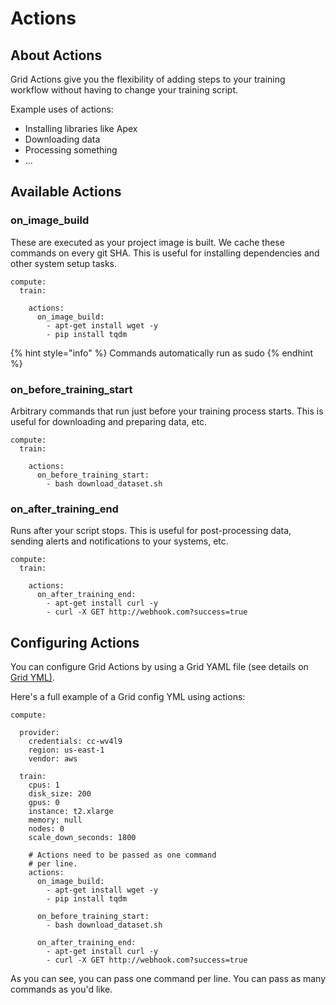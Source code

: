 # Actions

## About Actions

Grid Actions give you the flexibility of adding steps to your training workflow without having to change your training script.

Example uses of actions:

* Installing libraries like Apex
* Downloading data
* Processing something
* ...

## Available Actions

### on\_image\_build

These are executed as your project image is built. We cache these commands on every git SHA. This is useful for installing dependencies and other system setup tasks.

```text
compute:
  train:
  
    actions:
      on_image_build:
        - apt-get install wget -y
        - pip install tqdm
```

{% hint style="info" %}
Commands automatically run as sudo
{% endhint %}

### on\_before\_training\_start

Arbitrary commands that run just before your training process starts. This is useful for downloading and preparing data, etc.

```text
compute:
  train:
  
    actions:
      on_before_training_start:
        - bash download_dataset.sh
```

### on\_after\_training\_end

Runs after your script stops. This is useful for post-processing data, sending alerts and notifications to your systems, etc.

```text
compute:
  train:
  
    actions:
      on_after_training_end:
        - apt-get install curl -y
        - curl -X GET http://webhook.com?success=true
```

## Configuring Actions

You can configure Grid Actions by using a Grid YAML file \(see details on [Grid YML\)](yaml-configs/).

Here's a full example of a Grid config YML using actions:

```text
compute:

  provider:
    credentials: cc-wv4l9
    region: us-east-1
    vendor: aws

  train:
    cpus: 1
    disk_size: 200
    gpus: 0
    instance: t2.xlarge
    memory: null
    nodes: 0
    scale_down_seconds: 1800
    
    # Actions need to be passed as one command
    # per line.
    actions:
      on_image_build:
        - apt-get install wget -y
        - pip install tqdm
        
      on_before_training_start:
        - bash download_dataset.sh

      on_after_training_end:
        - apt-get install curl -y
        - curl -X GET http://webhook.com?success=true
```

As you can see, you can pass one command per line. You can pass as many commands as you'd like.

